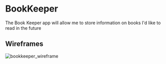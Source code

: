 # BookKeeper
The Book Keeper app will allow me to store information on books I'd like to read in the future

## Wireframes
![bookkeeper_wireframe](https://user-images.githubusercontent.com/89110258/168340031-4b6bfa11-9134-4be1-b558-1568e76fb749.png)
